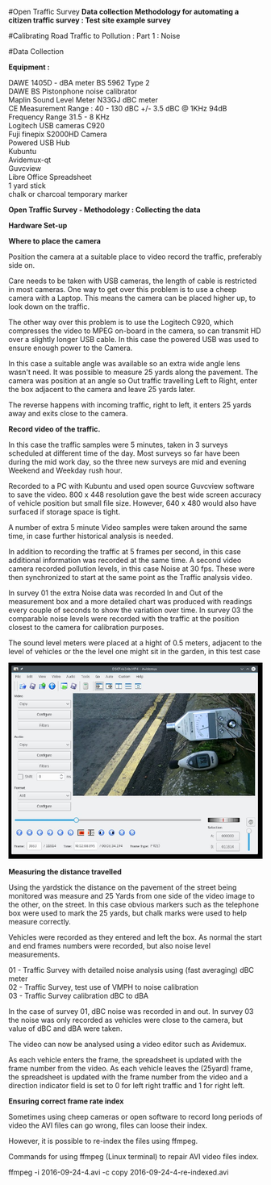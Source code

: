 #Open Traffic Survey
**Data collection Methodology for automating a citizen traffic survey : Test site example survey**

#Calibrating Road Traffic to Pollution : Part 1 : Noise  

#Data Collection   

**Equipment :**

DAWE 1405D - dBA meter BS 5962 Type 2  
DAWE BS Pistonphone noise calibrator  
Maplin Sound Level Meter N33GJ dBC meter  
  CE    Measurement Range : 40 - 130 dBC +/- 3.5 dBC @ 1KHz 94dB  
  Frequency Range  31.5 - 8 KHz  
Logitech USB cameras C920  
Fuji finepix S2000HD Camera   
Powered USB Hub  
Kubuntu  
Avidemux-qt  
Guvcview  
Libre Office Spreadsheet  
1 yard stick   
chalk or charcoal temporary marker  


**Open Traffic Survey - Methodology : Collecting the data**  

**Hardware Set-up**

**Where to place the camera**  

Position the camera at a suitable place to video record the traffic, preferably side on.  

Care needs to be taken with USB cameras, the length of cable is restricted in most cameras. One way to get over this problem is to use a cheep camera with a Laptop.  This means the camera can be placed higher up, to look down on the traffic.  

The other way over this problem is to use the Logitech C920, which compresses the video to MPEG on-board in the camera, so can transmit HD over a slightly longer USB cable. In this case the powered USB was used to ensure enough power to the Camera.
  
In this case a suitable angle was available so an extra wide angle lens wasn't need. It was possible to measure 25 yards along the pavement. The camera was position at an angle so Out traffic travelling Left to Right, enter the box adjacent to the camera and leave 25 yards later. 

The reverse happens with incoming traffic, right to left, it enters 25 yards away and exits close to the camera.


**Record video of the traffic.**  

In this case the traffic samples were 5 minutes, taken in 3 surveys scheduled at different time of the day. Most surveys so far have been during the mid work day, so the three new surveys are mid and evening Weekend and Weekday rush hour.

Recorded to a PC with Kubuntu and used open source Guvcview software to save the video. 800 x 448 resolution gave the best wide screen accuracy of vehicle position but small file size. However, 640 x 480 would also have surfaced if storage space is tight.

A number of extra 5 minute Video samples were taken around the same time, in case further historical analysis is needed.

In addition to recording the traffic at 5 frames per second, in this case additional information was recorded at the same time. A second video camera recorded pollution levels, in this case Noise at 30 fps. These were then synchronized to start at the same point as the Traffic analysis video. 

In survey 01 the extra Noise data was recorded In and Out of the measurement box and a more detailed chart was produced with readings every couple of seconds to show the variation over time. In survey 03 the comparable noise levels were recorded with the traffic at the position closest to the camera for calibration purposes. 

The sound level meters were placed at a hight of 0.5 meters, adjacent to the level of vehicles or the the level one might sit in the garden, in this test case

![alt tag](charts/TrafficSurveyRecordingTheNoiseLevels.dBA.dBC.2016-03-07.jpg) 

**Measuring the distance travelled**  

Using the yardstick the distance on the pavement of the street being monitored was measure and 25 Yards from one side of the video image to the other, on the street.  In this case obvious markers such as the telephone box were used to mark the 25 yards, but chalk marks were used to help measure correctly.

Vehicles were recorded as they entered and left the box. As normal the start and end frames numbers were recorded, but also noise level measurements.

01 - Traffic Survey with detailed noise analysis using (fast averaging) dBC meter  
02 - Traffic Survey, test use of VMPH to noise calibration  
03 - Traffic Survey calibration dBC to dBA  

In the case of survey 01, dBC noise was recorded in and out. In survey 03 the noise was only recorded as vehicles were close to the camera, but value of dBC and dBA were taken.

The video can now be analysed using a video editor such as Avidemux.  

As each vehicle enters the frame, the spreadsheet is updated with the frame number from the video.  As each vehicle leaves the (25yard) frame, the spreadsheet is updated with the frame number from the video and a direction indicator field is set to 0 for left right traffic and 1 for right left.   

**Ensuring correct frame rate index**

Sometimes using cheep cameras or open software to record long periods of video the AVI files can go wrong, files can loose their index. 

However, it is possible to re-index the files using ffmpeg.

Commands for using ffmpeg (Linux terminal)  to repair AVI video files index.

ffmpeg -i 2016-09-24-4.avi -c copy 2016-09-24-4-re-indexed.avi   

